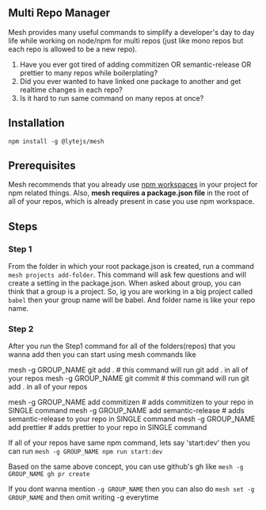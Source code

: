 ## Multi Repo Manager

Mesh provides many useful commands to simplify a developer's day to day life while working on node/npm for multi repos (just like mono repos but each repo is allowed to be a new repo).

1. Have you ever got tired of adding commitizen OR semantic-release OR prettier to many repos while boilerplating?
2. Did you ever wanted to have linked one package to another and get realtime changes in each repo?
3. Is it hard to run same command on many repos at once?

## Installation

    npm install -g @lytejs/mesh

## Prerequisites

Mesh recommends that you already use [npm workspaces](https://docs.npmjs.com/cli/v8/using-npm/workspaces/) in your project for npm related things. Also, **mesh requires a package.json file** in the root of all of your repos, which is already present in case you use npm workspace.

## Steps

### Step 1

From the folder in which your root package.json is created, run a command `mesh projects add-folder`. This command will ask few questions and will create a setting in the package.json. When asked about group, you can think that a group is a project. So, ig you are working in a big project called `babel` then your group name will be babel. And folder name is like your repo name.

### Step 2

After you run the Step1 command for all of the folders(repos) that you wanna add then you can start using mesh commands like

mesh -g GROUP_NAME git add . # this command will run git add . in all of your repos
mesh -g GROUP_NAME git commit # this command will run git add . in all of your repos

mesh -g GROUP_NAME add commitizen # adds commitizen to your repo in SINGLE command
mesh -g GROUP_NAME add semantic-release # adds semantic-release to your repo in SINGLE command
mesh -g GROUP_NAME add prettier # adds prettier to your repo in SINGLE command

If all of your repos have same npm command, lets say 'start:dev' then you can run `mesh -g GROUP_NAME npm run start:dev`

Based on the same above concept, you can use github's gh like `mesh -g GROUP_NAME gh pr create`

If you dont wanna mention `-g GROUP_NAME` then you can also do `mesh set -g GROUP_NAME` and then omit writing -g everytime
